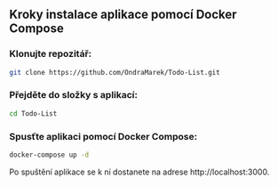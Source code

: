 
 
## Kroky instalace aplikace pomocí Docker Compose

### Klonujte repozitář:

```bash
git clone https://github.com/OndraMarek/Todo-List.git
```

### Přejděte do složky s aplikací:

```bash
cd Todo-List
```
### Spusťte aplikaci pomocí Docker Compose:

```bash
docker-compose up -d
```

Po spuštění aplikace se k ní dostanete na adrese http://localhost:3000.
